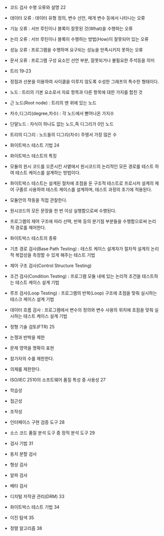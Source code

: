 - 코드 검사 수행 오류와 설명 22
 - 데이터 오류 : 데이터 유형 정의, 변수 선언, 매개 변수 등에서 나타나는 오류
 - 기능 오류 : 서브 루틴이나 블록이 잘못된 것(What)을 수행하는 오류
 - 논리 오류 : 서브 루틴이나 블록이 수행하는 방법(How)이 잘못되어 있는 오류
 - 성능 오류 : 프로그램을 수행하며 요구되는 성능을 만족시키지 못하는 오류
 - 문서 오류 : 프로그램 구성 요소인 선언 부분, 잘못되거나 불필요한 주석등을 의미

- 트리 19-23
 - 정점과 선분을 이용하여 사이클을 이루지 않도록 수성한 그래프의 특수한 형태이다.
 - 노드 : 트리의 기본 요소로서 자료 항목과 다른 항목에 대한 가지를 합친 것
 - 근 노드(Root node) : 트리의 맨 위에 있는 노드
 - 차수,디그리(degree,차수) : 각 노드에서 뻗어나온 가지수
 - 단말노드 : 자식이 하나도 없는 노드,즉 디그리가 0인 노드
 - 트리의 디그리 : 노드들의 디그리(차수) 주엥서 가장 많은 수

- 화이트박스 테스트 기법 24
 - 화이트박스 테스트의 특징
  - 모듈의 원시 코드를 오픈시킨 사앹에서 원시코드의 논리적인 모든 경로를 테스트 하여 테스트 케이스를 설계하는 방법이다.
  - 화이트박스 테스트는 설계된 절차에 초점을 둔 구조적 테스트로 프로시저 설계의 제어 구졸르 사용하여 테스트 케이스를 설계하며, 테스트 과정의 초기에 적용된다.
  - 모듈안의 작동을 직접 관찰한다.
  - 원시코드의 모든 문장을 한 번 이상 실행함으로써 수행된다.
  - 프로그램의 제어 구조에 따라 선택, 반복 등의 분기점 부분들을 수행함으로써 논리적 경로를 제어한다.
 
 - 화이트박스 테스트의 종류
  - 기초 경로 검사(Base Path Testing) : 테스트 케이스 설계자가 절차적 설계의 논리적 복잡성을 측정할 수 있게 해주는 테스트 기법
  - 제어 구조 검사(Control Structure Testing)
   - 조건 검사(Condition Testing) : 프로그램 모듈 내에 있는 논리적 조건을 테스트하는 테스트 케이스 설계 기법
   - 루프 검사(Loop Testing) : 프로그램의 반복(Loop) 구조에 초점을 맞춰 실시하는 테스크 케이스 설계 기법
   - 데이터 흐름 검사 : 프로그램에서 변수의 정의와 변수 사용의 위치에 초점을 맞춰 실시하는 테스트 케이스 설계 기법

- 정형 기술 검토(FTR) 25
 - 논쟁과 반박을 제한
 - 문제 영역을 명확히 표현
 - 참가자의 수를 제한한다.
 - 의제를 제한한다.

- ISO/IEC 2510의 소프트웨어 품질 특성 중 사용성 27
 - 학습성
 - 접근성
 - 조작성
 
- 인터페이스 구현 검증 도구 28
- 소스 코드 품질 분석 도구 중 정적 분석 도구 29
- 검사 기법 31
 - 동치 분할 검사
 - 형상 검사
 - 알파 검사
 - 베타 검사
- 디지털 저작권 관리(DRM) 33
- 화이트박스 테스트 기법 34
- 이진 탐색 35
- 정렬 알고리즘 38